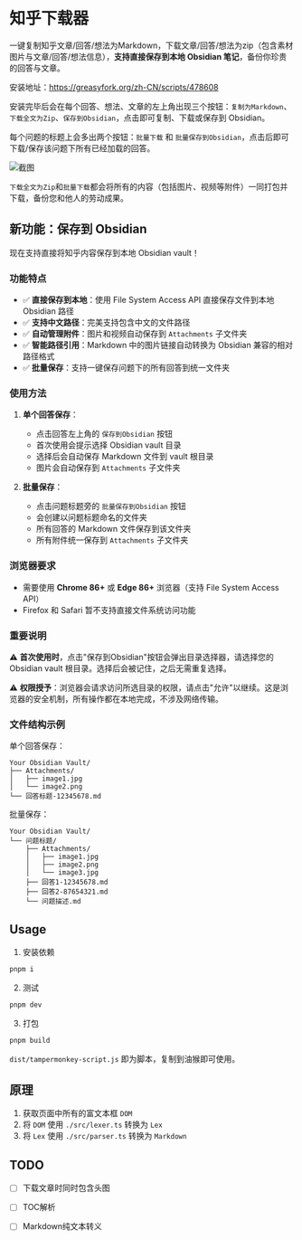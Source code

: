 # 知乎下载器

一键复制知乎文章/回答/想法为Markdown，下载文章/回答/想法为zip（包含素材图片与文章/回答/想法信息），**支持直接保存到本地 Obsidian 笔记**，备份你珍贵的回答与文章。

安装地址：<https://greasyfork.org/zh-CN/scripts/478608>

安装完毕后会在每个回答、想法、文章的左上角出现三个按钮：`复制为Markdown`、`下载全文为Zip`、`保存到Obsidian`，点击即可复制、下载或保存到 Obsidian。

每个问题的标题上会多出两个按钮：`批量下载` 和 `批量保存到Obsidian`，点击后即可下载/保存该问题下所有已经加载的回答。

![截图](resources/screenshot1.png)

`下载全文为Zip`和`批量下载`都会将所有的内容（包括图片、视频等附件）一同打包并下载，备份您和他人的劳动成果。

## 新功能：保存到 Obsidian

现在支持直接将知乎内容保存到本地 Obsidian vault！

### 功能特点

- ✅ **直接保存到本地**：使用 File System Access API 直接保存文件到本地 Obsidian 路径
- ✅ **支持中文路径**：完美支持包含中文的文件路径
- ✅ **自动管理附件**：图片和视频自动保存到 `Attachments` 子文件夹
- ✅ **智能路径引用**：Markdown 中的图片链接自动转换为 Obsidian 兼容的相对路径格式
- ✅ **批量保存**：支持一键保存问题下的所有回答到统一文件夹

### 使用方法

1. **单个回答保存**：
   - 点击回答左上角的 `保存到Obsidian` 按钮
   - 首次使用会提示选择 Obsidian vault 目录
   - 选择后会自动保存 Markdown 文件到 vault 根目录
   - 图片会自动保存到 `Attachments` 子文件夹

2. **批量保存**：
   - 点击问题标题旁的 `批量保存到Obsidian` 按钮
   - 会创建以问题标题命名的文件夹
   - 所有回答的 Markdown 文件保存到该文件夹
   - 所有附件统一保存到 `Attachments` 子文件夹

### 浏览器要求

- 需要使用 **Chrome 86+** 或 **Edge 86+** 浏览器（支持 File System Access API）
- Firefox 和 Safari 暂不支持直接文件系统访问功能

### 重要说明

⚠️ **首次使用时**，点击"保存到Obsidian"按钮会弹出目录选择器，请选择您的 Obsidian vault 根目录。选择后会被记住，之后无需重复选择。

⚠️ **权限授予**：浏览器会请求访问所选目录的权限，请点击"允许"以继续。这是浏览器的安全机制，所有操作都在本地完成，不涉及网络传输。

### 文件结构示例

单个回答保存：
```
Your Obsidian Vault/
├── Attachments/
│   ├── image1.jpg
│   └── image2.png
└── 回答标题-12345678.md
```

批量保存：
```
Your Obsidian Vault/
└── 问题标题/
    ├── Attachments/
    │   ├── image1.jpg
    │   ├── image2.png
    │   └── image3.jpg
    ├── 回答1-12345678.md
    ├── 回答2-87654321.md
    └── 问题描述.md
```

## Usage

1. 安装依赖

```bash
pnpm i
```

2. 测试

```bash
pnpm dev
```

3. 打包

```bash
pnpm build
```

`dist/tampermonkey-script.js` 即为脚本，复制到油猴即可使用。


## 原理

1. 获取页面中所有的富文本框 `DOM`
2. 将 `DOM` 使用 `./src/lexer.ts` 转换为 `Lex`
3. 将 `Lex` 使用 `./src/parser.ts` 转换为 `Markdown`


## TODO

- [ ] 下载文章时同时包含头图
- [ ] TOC解析
- [ ] Markdown纯文本转义

